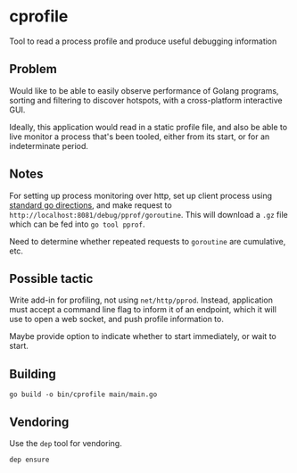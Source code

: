 # cprofile

Tool to read a process profile and produce useful debugging information

## Problem

Would like to be able to easily observe performance of Golang programs, sorting and filtering to discover hotspots, with a cross-platform interactive GUI.

Ideally, this application would read in a static profile file, and also be able to live monitor a process that's been tooled, either from its start, or for an indeterminate period.

## Notes

For setting up process monitoring over http, set up client process using [standard go directions](https://golang.org/pkg/net/http/pprof/), and make request to `http://localhost:8081/debug/pprof/goroutine`.  This will download a `.gz` file which can be fed into `go tool pprof`.

Need to determine whether repeated requests to `goroutine` are cumulative, etc.

## Possible tactic

Write add-in for profiling, not using `net/http/pprod`.  Instead, application must accept a command line flag to inform it of an endpoint, which it will use to open a web socket, and push profile information to.

Maybe provide option to indicate whether to start immediately, or wait to start.

## Building

`go build -o bin/cprofile main/main.go`

## Vendoring

Use the `dep` tool for vendoring.

`dep ensure`
